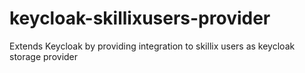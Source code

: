 # keycloak-skillixusers-provider

Extends Keycloak by providing integration to skillix users as keycloak storage provider
